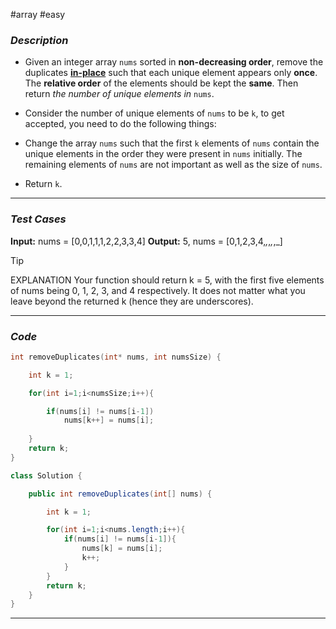 #array  #easy 
### *Description*  ###

-  Given an integer array `nums` sorted in **non-decreasing order**, remove the duplicates [**in-place**](https://en.wikipedia.org/wiki/In-place_algorithm) such that each unique element appears only **once**. The **relative order** of the elements should be kept the **same**. Then return _the number of unique elements in_ `nums`.

- Consider the number of unique elements of `nums` to be `k`, to get accepted, you need to do the following things:

- Change the array `nums` such that the first `k` elements of `nums` contain the unique elements in the order they were present in `nums` initially. The remaining elements of `nums` are not important as well as the size of `nums`.

- Return `k`.
---
### *Test Cases* ###

**Input:** nums = [0,0,1,1,1,2,2,3,3,4]
**Output:** 5, nums = [0,1,2,3,4,_,_,_,_,_]


>[!tip]
>EXPLANATION
> Your function should return k = 5, with the first five elements of nums being 0, 1, 2, 3, and 4 respectively.
> It does not matter what you leave beyond the returned k (hence they are underscores).

---
### *Code* ###

```c
int removeDuplicates(int* nums, int numsSize) {

    int k = 1;

    for(int i=1;i<numsSize;i++){

        if(nums[i] != nums[i-1])
            nums[k++] = nums[i];
    
    }
    return k;
}
```
```java
class Solution {

    public int removeDuplicates(int[] nums) {

        int k = 1;

        for(int i=1;i<nums.length;i++){
            if(nums[i] != nums[i-1]){
                nums[k] = nums[i];
                k++;
            }
        }
        return k;
    }
}
```

---